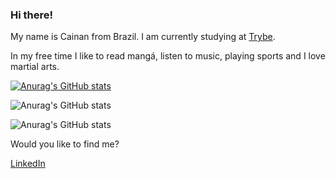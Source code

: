### Hi there!

<!--
**Cainan6697/Cainan6697** is a ✨ _special_ ✨ repository because its `README.md` (this file) appears on your GitHub profile.
-->
My name is Cainan from Brazil. 
I am currently studying at [Trybe](https://www.betrybe.com/).

In my free time I like to read mangá, listen to music, playing sports and I love martial arts.

[![Anurag's GitHub stats](https://github-readme-stats.vercel.app/api?username=Cainan6697)](https://github.com/anuraghazra/github-readme-stats)

![Anurag's GitHub stats](https://github-readme-stats.vercel.app/api?username=Cainan6697&count_private=true)

![Anurag's GitHub stats](https://github-readme-stats.vercel.app/api?username=Cainan6697&show_icons=true&theme=radical)

Would you like to find me?

[LinkedIn](https://www.linkedin.com/in/cainan-coutinho/)
